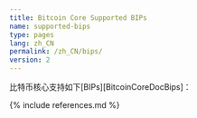 ```yaml
---
title: Bitcoin Core Supported BIPs
name: supported-bips
type: pages
lang: zh_CN
permalink: /zh_CN/bips/
version: 2
---
```

比特币核心支持如下[BIPs][BitcoinCoreDocBips]：

{% include references.md %}
